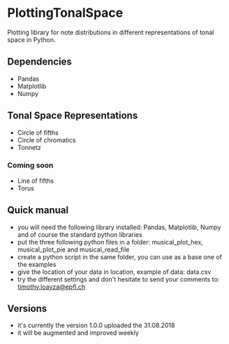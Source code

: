 # PlottingTonalSpace
Plotting library for note distributions in different representations of tonal space in Python.

## Dependencies
- Pandas
- Matplotlib
- Numpy

## Tonal Space Representations
- Circle of fifths
- Circle of chromatics
- Tonnetz
### Coming soon
- Line of fifths
- Torus

## Quick manual
- you will need the following library installed: Pandas, Matplotlib, Numpy and of course the standard python libraries
- put the three following python files in a folder: musical_plot_hex, musical_plot_pie and musical_read_file
- create a python script in the same folder, you can use as a base one of the examples
- give the location of your data in location, example of data: data.csv
- try the different settings and don't hesitate to send your comments to: timothy.loayza@epfl.ch

## Versions
- it's currently the version 1.0.0 uploaded the 31.08.2018
- it will be augmented and improved weekly
